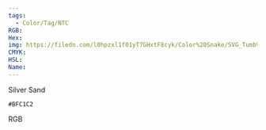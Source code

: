 ```yaml
---
tags:
  - Color/Tag/NTC
RGB:
Hex:
img: https://filedn.com/l0hpzxl1f01yT7GHxtF8cyk/Color%20Snake/SVG_Tumb%20Mass%20No%20Name/BFC1C2.svg
CMYK:
HSL:
Name:
---
```

Silver Sand
```palette
#BFC1C2
```
RGB
